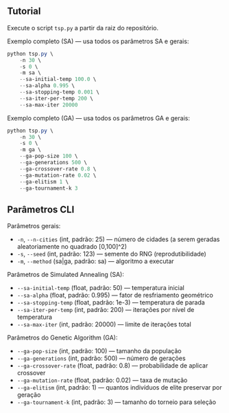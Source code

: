 ## Tutorial

Execute o script `tsp.py` a partir da raiz do repositório.

Exemplo completo (SA) — usa todos os parâmetros SA e gerais:

```powershell
python tsp.py \
	-n 30 \
	-s 0 \
	-m sa \
	--sa-initial-temp 100.0 \
	--sa-alpha 0.995 \
	--sa-stopping-temp 0.001 \
	--sa-iter-per-temp 200 \
	--sa-max-iter 20000
```

Exemplo completo (GA) — usa todos os parâmetros GA e gerais:

```powershell
python tsp.py \
	-n 30 \
	-s 0 \
	-m ga \
	--ga-pop-size 100 \
	--ga-generations 500 \
	--ga-crossover-rate 0.8 \
	--ga-mutation-rate 0.02 \
	--ga-elitism 1 \
	--ga-tournament-k 3
```

## Parâmetros CLI

Parâmetros gerais:
- `-n`, `--n-cities` (int, padrão: 25) — número de cidades (a serem geradas aleatoriamente no quadrado [0,100]^2)
- `-s`, `--seed` (int, padrão: 123) — semente do RNG (reprodutibilidade)
- `-m`, `--method` (sa|ga, padrão: sa) — algoritmo a executar

Parâmetros de Simulated Annealing (SA):
- `--sa-initial-temp` (float, padrão: 50) — temperatura inicial 
- `--sa-alpha` (float, padrão: 0.995) — fator de resfriamento geométrico
- `--sa-stopping-temp` (float, padrão: 1e-3) — temperatura de parada
- `--sa-iter-per-temp` (int, padrão: 200) — iterações por nível de temperatura
- `--sa-max-iter` (int, padrão: 20000) — limite de iterações total

Parâmetros do Genetic Algorithm (GA):
- `--ga-pop-size` (int, padrão: 100) — tamanho da população
- `--ga-generations` (int, padrão: 500) — número de gerações
- `--ga-crossover-rate` (float, padrão: 0.8) — probabilidade de aplicar crossover
- `--ga-mutation-rate` (float, padrão: 0.02) — taxa de mutação
- `--ga-elitism` (int, padrão: 1) — quantos indivíduos de elite preservar por geração
- `--ga-tournament-k` (int, padrão: 3) — tamanho do torneio para seleção

```
